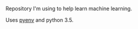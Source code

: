 Repository I'm using to help learn machine learning.

Uses [pyenv](https://github.com/yyuu/pyenv) and python 3.5.
